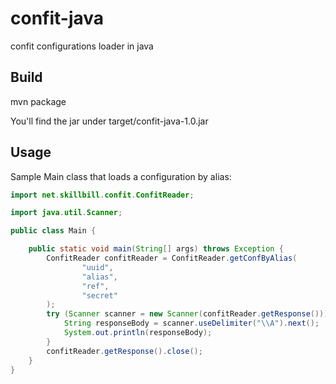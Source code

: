 # confit-java
confit configurations loader in java

## Build
mvn package

You'll find the jar under target/confit-java-1.0.jar

## Usage
Sample Main class that loads a configuration by alias:
```java
import net.skillbill.confit.ConfitReader;

import java.util.Scanner;

public class Main {

    public static void main(String[] args) throws Exception {
        ConfitReader confitReader = ConfitReader.getConfByAlias(
                "uuid",
                "alias",
                "ref",
                "secret"
        );
        try (Scanner scanner = new Scanner(confitReader.getResponse())) {
            String responseBody = scanner.useDelimiter("\\A").next();
            System.out.println(responseBody);
        }
        confitReader.getResponse().close();
    }
}
```